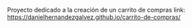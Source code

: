 Proyecto dedicado a la creación de un carrito de compras
link: https://danielhernandezgalvez.github.io/carrito-de-compras/
